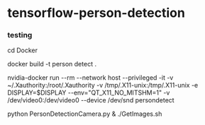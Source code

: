 # tensorflow-person-detection
### testing

cd Docker

docker build -t person detect .

nvidia-docker run --rm --network host --privileged -it -v ~/.Xauthority:/root/.Xauthority -v /tmp/.X11-unix:/tmp/.X11-unix -e DISPLAY=$DISPLAY --env="QT_X11_NO_MITSHM=1" -v /dev/video0:/dev/video0   --device /dev/snd persondetect

python PersonDetectionCamera.py & ./GetImages.sh
